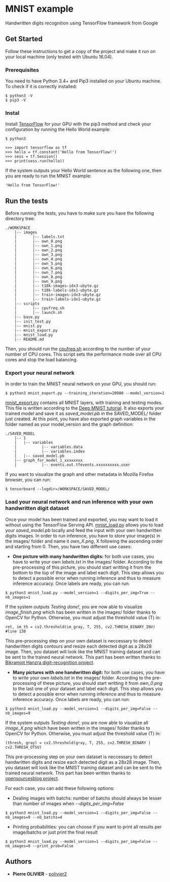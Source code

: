 # MNIST example

Handwritten digits recognition using TensorFlow framework from Google

## Get Started

Follow these instructions to get a copy of the project and make it run on your local machine (only tested with Ubuntu 16.04). 

### Prerequisites

You need to have Python 3.4+ and Pip3 installed on your Ubuntu machine. To check if it is correctly installed:

```
$ python3 -V
$ pip3 -V
```

### Instal

Install [TensorFlow](http://www.tensorflow.org/install/install_linux) for your GPU with the pip3 method and check your configuration by running the Hello World example:

```
$ python3
```
```
>>> import tensorflow as tf
>>> hello = tf.constant('Hello from TensorFlow!')
>>> sess = tf.Session()
>>> print(sess.run(hello))
```

If the system outputs your Hello World sentence as the following one, then you are ready to run the MNIST example:

```
'Hello from TensorFlow!'
```

## Run the tests

Before running the tests, you have to make sure you have the following directory tree:

```
./WORKSPACE
	|-- images
	|		|-- labels.txt
	|		|-- own_0.png
	|		|-- own_1.png
	|		|-- own_2.png
	|		|-- own_3.png
	|		|-- own_4.png
	|		|-- own_5.png
	|		|-- own_6.png
	|		|-- own_7.png
	|		|-- own_8.png
	|		|-- own_9.png
	|		|-- t10k-images-idx3-ubyte.gz
	|		|-- t10k-labels-idx1-ubyte.gz
	|		|-- train-images-idx3-ubyte.gz
	|		|-- train-labels-idx1-ubyte.gz
	|-- scripts
	|		|-- cpufreq.sh
	|		|-- launch.sh
	|-- base.py
	|-- init_test.py
	|-- mnist.py
	|-- mnist_export.py
	|-- mnist_load.py
	|-- README.md	
```

Then, you should run the [cpufreq.sh](http://github.com/polivier2) according to the number of your number of CPU cores. This script sets the performance mode over all CPU cores and stop the load balancing.

### Export your neural network

In order to train the MNIST neural network on your GPU, you should run:

```
$ python3 mnist_export.py --training_iteration=20000 --model_version=1
```

[mnist_export.py](http://github.com/polivier2) contains all MNIST layers, with training and testing modes. This file is written according to the [Deep MNIST tutorial](http://www.tensorflow.org/versions/r1.4/get_started/mnist/pros). It also exports your trained model and save it as *saved_model.pb* in the SAVED_MODEL/ folder just created. At this point, you have also exported graph variables in the folder named as your model_version and the graph definition:

```
./SAVED_MODEL
	|-- 1
	|	|-- variables
	|			|-- variables.data
	|			|-- variables.index
	|	|-- saved_model.pb
	|-- graph_for_model_1_xxxxxxxx
	|			|-- events.out.tfevents.xxxxxxxxxx.user
```

If you want to visualize the graph and other metadata in Mozilla Firefox browser, you can run:

```
$ tensorboard --logdir=/WORKSPACE/SAVED_MODEL/
```

### Load your neural network and run inference with your own handwritten digit dataset

Once your model has been trained and exported, you may want to load it without using the TensorFlow Serving API. [mnist_load.py](http://github.com/polivier2) allows you to load your *saved_model.pb* locally and feed the input with your own handwritten digits images. In order to run inference, you have to store your image(s) in the images/ folder and name it *own_X.png*, X following the ascending order and starting from 0. Then, you have two different use cases:

* **One picture with many handwritten digits:** for both use cases, you have to write your own *labels.txt* in the images/ folder. According to the pre-processing of this picture, you should start writting it from the bottom to the top of the image and label each digit. This step allows you to detect a possible error when running inference and thus to measure inference accuracy. Once labels are ready, you can run:

```
$ python3 mnist_load.py --model_version=1 --digits_per_img=True --nb_images=1
``` 

If the system outputs *Testing done!*, you are now able to visualize *image_finish.png* which has been written in the images/ folder thanks to OpenCV for Python. Otherwise, you must adjust the threshold value (T) in:

```
ret, im_th = cv2.threshold(im_gray, T, 255, cv2.THRESH_BINARY_INV) #line 130
```

This pre-processing step on your own dataset is neccessary to detect handwritten digits contours and resize each detected digit as a 28x28 image. Then, you dataset will look like the MNIST training dataset and can be sent to the trained neural network. This part has been written thanks to [Bikramjot Hanzra digit-recognition project](http://github.com/bikz05/digit-recognition/blob/master/performRecognition.py). 

* **Many pictures with one handwritten digit:** for both use cases, you have to write your own *labels.txt* in the images/ folder. According to the pre-processing of these picture, you should start writting it from *own_0.png* to the last one of your dataset and label each digit. This step allows you to detect a possible error when running inference and thus to measure inference accuracy. Once labels are ready, you can run:

```
$ python3 mnist_load.py --model_version=1 --digits_per_img=False --nb_images=9
``` 

If the system outputs *Testing done!*, you are now able to visualize all *image_X.png* which have been written in the images/ folder thanks to OpenCV for Python. Otherwise, you must adjust the threshold value (T) in:

```
(thresh, gray) = cv2.threshold(gray, T, 255, cv2.THRESH_BINARY | cv2.THRESH_OTSU)
```

This pre-processing step on your own dataset is neccessary to detect handwritten digits and resize each detected digit as a 28x28 image. Then, you dataset will look like the MNIST training dataset and can be sent to the trained neural network. This part has been written thanks to [opensourcesblog project](http://github.com/opensourcesblog/tensorflow-mnist/step2.py).

For each case, you can add these following options:

* Dealing images with batchs: number of batchs should always be lesser than number of images when *--digits_per_img=False*

```
$ python3 mnist_load.py --model_version=1 --digits_per_img=False --nb_images=9 --nb_batchs=4
``` 

* Printing probabilities: you can choose if you want to print all results per image/batchs or just print the final result

```
$ python3 mnist_load.py --model_version=1 --digits_per_img=False --nb_images=9 --print_prob=False 
``` 

## Authors

* **Pierre OLIVIER** - [polivier2](https://github.com/polivier2)
